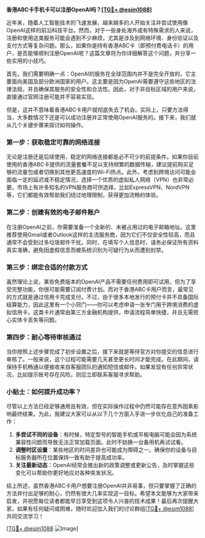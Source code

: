 **香港ABC卡手机卡可以注册OpenAI吗？[[TG💪+ @esim1088](https://t.me/s/esim1088)]**

近年来，随着人工智能技术的飞速发展，越来越多的人开始关注并尝试使用像OpenAI这样的前沿科技平台。然而，对于一些身处海外或有特殊需求的人来说，注册和使用这类服务可能会遇到不少麻烦，尤其是涉及到网络环境、身份验证以及支付方式等复杂问题。那么，如果你是持有香港ABC卡（即预付费电话卡）的用户，是否能够顺利注册OpenAI呢？这篇文章将为你详细解答这个问题，并分享一些实用的小技巧。

首先，我们需要明确一点：OpenAI的服务在全球范围内并不是完全开放的，它主要面向美国及部分欧洲国家的用户。这主要是因为OpenAI需要遵守这些地区的法律法规，并且确保其服务的安全性和合法性。因此，对于非目标区域的用户来说，直接通过官网注册可能并不容易实现。

但是，这并不意味着香港ABC卡用户就彻底失去了机会。实际上，只要方法得当，大多数情况下还是可以成功注册并正常使用OpenAI服务的。接下来，我们就从几个关键步骤来探讨如何操作。

### 第一步：获取稳定可靠的网络连接

无论是注册还是后续使用，稳定的网络连接都是必不可少的前提条件。如果你目前使用的香港ABC卡提供的流量套餐不足以支持频繁的数据传输，建议提前购买足够的流量包或者切换到其他更高速度的Wi-Fi热点。此外，考虑到跨境访问可能会面临一定的延迟或不稳定情况，选择一个优质的虚拟私人网络（VPN）也非常必要。市场上有许多知名的VPN服务商可供选择，比如ExpressVPN、NordVPN等，它们都能有效帮助我们绕过地理限制，获得更加流畅的体验。

### 第二步：创建有效的电子邮件账户

在注册OpenAI之前，你需要准备一个全新的、未被占用过的电子邮箱地址。这里推荐使用Gmail或者Outlook这样的主流服务商，因为它们不仅安全性较高，而且通常不会受到过多垃圾邮件干扰。同时，在填写个人信息时，请务必保证所有资料真实准确，避免因虚假信息而被系统识别为可疑行为从而遭到封禁。

### 第三步：绑定合适的付款方式

虽然理论上说，某些免费版本的OpenAI产品不需要任何费用即可试用，但为了享受完整功能，你很可能需要订阅付费计划。而对于香港ABC卡用户而言，最常见的方式就是通过信用卡完成支付。不过，由于很多本地发行的预付卡并不具备国际结算能力，因此这里有一个小窍门——你可以考虑申请一张专门用于跨境消费的虚拟信用卡。这类卡片通常由第三方金融机构提供，申请流程简单快捷，并且无需担心实体卡丢失等问题。

### 第四步：耐心等待审核通过

当你按照上述步骤完成了初步设置之后，接下来就是等待官方对你提交的信息进行审核了。一般来说，这个过程可能需要几天甚至更长时间才能完成。在此期间，请保持手机畅通以便接收来自客服团队的通知短信或邮件。如果发现有任何异常状况，比如提示账号存在风险，则应立即联系客服寻求帮助。

### 小贴士：如何提升成功率？

尽管以上方法已经足够通用且有效，但在实际操作过程中仍然可能存在意外因素影响最终结果。为此，我建议大家可以从以下几个方面入手进一步优化自己的准备工作：

1. **多尝试不同的设备**：有时候，特定型号的智能手机或平板电脑可能会因为系统兼容性问题而导致无法正常加载页面。此时不妨换一台备用机再试试看。
2. **调整时区设置**：某些地区的时间差异也可能成为障碍之一。确保你的设备与目标服务器所在位置保持一致有助于提高成功率。
3. **关注最新动态**：OpenAI经常会推出新的政策调整或更新公告，及时掌握这些变化可以帮助你更好地应对各种突发状况。

综上所述，虽然香港ABC卡用户想要注册OpenAI并非易事，但只要掌握了正确的方法并付出足够的耐心，仍然有很大几率实现这一目标。希望本文能够为大家带来启发，并祝愿每位读者都能早日享受到这项令人兴奋的技术成果！最后再次提醒大家，如果有任何疑问或困难，随时欢迎加入我们的讨论群组[[TG💪+ @esim1088](https://t.me/s/esim1088)]共同交流学习！

[[TG💪+ @esim1088](https://t.me/s/esim1088) ![Image](https://i.postimg.cc/4NQfJmqS/Snipaste-2025-05-13-00-14-12.png)]